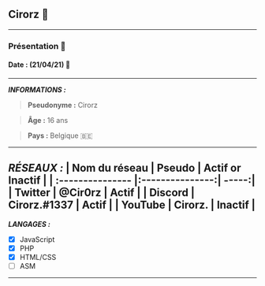 ## Cirorz 👤
--------------
### Présentation 📄
#### Date : (21/04/21) 📅
--------------
**_INFORMATIONS :_**

> **Pseudonyme :** Cirorz

> **Âge :** 16 ans

> **Pays :** Belgique 🇧🇪
--------------
**_RÉSEAUX :_**
| Nom du réseau  | Pseudo          | Actif or Inactif |
| :--------------- |:---------------:| -----:|
| Twitter |   @Cir0rz        |  Actif |
| Discord |  Cirorz.#1337            |   Actif |
| YouTube | Cirorz.          |    Inactif |
---------------
**_LANGAGES :_**
- [x] JavaScript
- [x] PHP
- [x] HTML/CSS
- [ ] ASM
---------------
